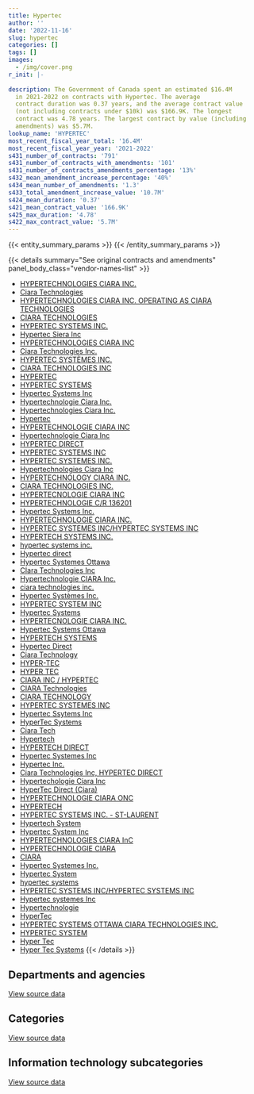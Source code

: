 ```yaml
---
title: Hypertec
author: ''
date: '2022-11-16'
slug: hypertec
categories: []
tags: []
images:
  - /img/cover.png
r_init: |-
  
description: The Government of Canada spent an estimated $16.4M
  in 2021-2022 on contracts with Hypertec. The average
  contract duration was 0.37 years, and the average contract value
  (not including contracts under $10k) was $166.9K. The longest
  contract was 4.78 years. The largest contract by value (including
  amendments) was $5.7M.
lookup_name: 'HYPERTEC'
most_recent_fiscal_year_total: '16.4M'
most_recent_fiscal_year_year: '2021-2022'
s431_number_of_contracts: '791'
s431_number_of_contracts_with_amendments: '101'
s431_number_of_contracts_amendments_percentage: '13%'
s432_mean_amendment_increase_percentage: '40%'
s434_mean_number_of_amendments: '1.3'
s433_total_amendment_increase_value: '10.7M'
s424_mean_duration: '0.37'
s421_mean_contract_value: '166.9K'
s425_max_duration: '4.78'
s422_max_contract_value: '5.7M'
---
```


<script src="/rmarkdown-libs/htmlwidgets/htmlwidgets.js"></script>
<link href="/rmarkdown-libs/datatables-css/datatables-crosstalk.css" rel="stylesheet" />
<script src="/rmarkdown-libs/datatables-binding/datatables.js"></script>
<script src="/rmarkdown-libs/jquery/jquery-3.6.0.min.js"></script>
<link href="/rmarkdown-libs/dt-core-bootstrap/css/dataTables.bootstrap.min.css" rel="stylesheet" />
<link href="/rmarkdown-libs/dt-core-bootstrap/css/dataTables.bootstrap.extra.css" rel="stylesheet" />
<script src="/rmarkdown-libs/dt-core-bootstrap/js/jquery.dataTables.min.js"></script>
<script src="/rmarkdown-libs/dt-core-bootstrap/js/dataTables.bootstrap.min.js"></script>
<link href="/rmarkdown-libs/crosstalk/css/crosstalk.min.css" rel="stylesheet" />
<script src="/rmarkdown-libs/crosstalk/js/crosstalk.min.js"></script>
<script src="/rmarkdown-libs/htmlwidgets/htmlwidgets.js"></script>
<link href="/rmarkdown-libs/datatables-css/datatables-crosstalk.css" rel="stylesheet" />
<script src="/rmarkdown-libs/datatables-binding/datatables.js"></script>
<script src="/rmarkdown-libs/jquery/jquery-3.6.0.min.js"></script>
<link href="/rmarkdown-libs/dt-core-bootstrap/css/dataTables.bootstrap.min.css" rel="stylesheet" />
<link href="/rmarkdown-libs/dt-core-bootstrap/css/dataTables.bootstrap.extra.css" rel="stylesheet" />
<script src="/rmarkdown-libs/dt-core-bootstrap/js/jquery.dataTables.min.js"></script>
<script src="/rmarkdown-libs/dt-core-bootstrap/js/dataTables.bootstrap.min.js"></script>
<link href="/rmarkdown-libs/crosstalk/css/crosstalk.min.css" rel="stylesheet" />
<script src="/rmarkdown-libs/crosstalk/js/crosstalk.min.js"></script>
<script src="/rmarkdown-libs/htmlwidgets/htmlwidgets.js"></script>
<link href="/rmarkdown-libs/datatables-css/datatables-crosstalk.css" rel="stylesheet" />
<script src="/rmarkdown-libs/datatables-binding/datatables.js"></script>
<script src="/rmarkdown-libs/jquery/jquery-3.6.0.min.js"></script>
<link href="/rmarkdown-libs/dt-core-bootstrap/css/dataTables.bootstrap.min.css" rel="stylesheet" />
<link href="/rmarkdown-libs/dt-core-bootstrap/css/dataTables.bootstrap.extra.css" rel="stylesheet" />
<script src="/rmarkdown-libs/dt-core-bootstrap/js/jquery.dataTables.min.js"></script>
<script src="/rmarkdown-libs/dt-core-bootstrap/js/dataTables.bootstrap.min.js"></script>
<link href="/rmarkdown-libs/crosstalk/css/crosstalk.min.css" rel="stylesheet" />
<script src="/rmarkdown-libs/crosstalk/js/crosstalk.min.js"></script>

{{< entity_summary_params >}}
{{< /entity_summary_params >}}

{{< details summary="See original contracts and amendments" panel_body_class="vendor-names-list" >}}
- [HYPERTECHNOLOGIES CIARA INC.](https://search.open.canada.ca/en/ct/?sort=contract_value_f%20desc&page=1&search_text=%22HYPERTECHNOLOGIES%20CIARA%20INC.%22)
- [Ciara Technologies](https://search.open.canada.ca/en/ct/?sort=contract_value_f%20desc&page=1&search_text=%22Ciara%20Technologies%22)
- [HYPERTECHNOLOGIES CIARA INC. OPERATING AS CIARA TECHNOLOGIES](https://search.open.canada.ca/en/ct/?sort=contract_value_f%20desc&page=1&search_text=%22HYPERTECHNOLOGIES%20CIARA%20INC.%20OPERATING%20AS%20CIARA%20TECHNOLOGIES%22)
- [CIARA TECHNOLOGIES](https://search.open.canada.ca/en/ct/?sort=contract_value_f%20desc&page=1&search_text=%22CIARA%20TECHNOLOGIES%22)
- [HYPERTEC SYSTEMS INC.](https://search.open.canada.ca/en/ct/?sort=contract_value_f%20desc&page=1&search_text=%22HYPERTEC%20SYSTEMS%20INC.%22)
- [Hypertec Siera Inc](https://search.open.canada.ca/en/ct/?sort=contract_value_f%20desc&page=1&search_text=%22Hypertec%20Siera%20Inc%22)
- [HYPERTECHNOLOGIES CIARA INC](https://search.open.canada.ca/en/ct/?sort=contract_value_f%20desc&page=1&search_text=%22HYPERTECHNOLOGIES%20CIARA%20INC%22)
- [Ciara Technologies Inc.](https://search.open.canada.ca/en/ct/?sort=contract_value_f%20desc&page=1&search_text=%22Ciara%20Technologies%20Inc.%22)
- [HYPERTEC SYSTÈMES INC.](https://search.open.canada.ca/en/ct/?sort=contract_value_f%20desc&page=1&search_text=%22HYPERTEC%20SYST%c3%88MES%20INC.%22)
- [CIARA TECHNOLOGIES INC](https://search.open.canada.ca/en/ct/?sort=contract_value_f%20desc&page=1&search_text=%22CIARA%20TECHNOLOGIES%20INC%22)
- [HYPERTEC](https://search.open.canada.ca/en/ct/?sort=contract_value_f%20desc&page=1&search_text=%22HYPERTEC%22)
- [HYPERTEC SYSTEMS](https://search.open.canada.ca/en/ct/?sort=contract_value_f%20desc&page=1&search_text=%22HYPERTEC%20SYSTEMS%22)
- [Hypertec Systems Inc](https://search.open.canada.ca/en/ct/?sort=contract_value_f%20desc&page=1&search_text=%22Hypertec%20Systems%20Inc%22)
- [Hypertechnologie Ciara Inc.](https://search.open.canada.ca/en/ct/?sort=contract_value_f%20desc&page=1&search_text=%22Hypertechnologie%20Ciara%20Inc.%22)
- [Hypertechnologies Ciara Inc.](https://search.open.canada.ca/en/ct/?sort=contract_value_f%20desc&page=1&search_text=%22Hypertechnologies%20Ciara%20Inc.%22)
- [Hypertec](https://search.open.canada.ca/en/ct/?sort=contract_value_f%20desc&page=1&search_text=%22Hypertec%22)
- [HYPERTECHNOLOGIE CIARA INC](https://search.open.canada.ca/en/ct/?sort=contract_value_f%20desc&page=1&search_text=%22HYPERTECHNOLOGIE%20CIARA%20INC%22)
- [Hypertechnologie Ciara Inc](https://search.open.canada.ca/en/ct/?sort=contract_value_f%20desc&page=1&search_text=%22Hypertechnologie%20Ciara%20Inc%22)
- [HYPERTEC DIRECT](https://search.open.canada.ca/en/ct/?sort=contract_value_f%20desc&page=1&search_text=%22HYPERTEC%20DIRECT%22)
- [HYPERTEC SYSTEMS INC](https://search.open.canada.ca/en/ct/?sort=contract_value_f%20desc&page=1&search_text=%22HYPERTEC%20SYSTEMS%20INC%22)
- [HYPERTEC SYSTEMES INC.](https://search.open.canada.ca/en/ct/?sort=contract_value_f%20desc&page=1&search_text=%22HYPERTEC%20SYSTEMES%20INC.%22)
- [Hypertechnologies Ciara Inc](https://search.open.canada.ca/en/ct/?sort=contract_value_f%20desc&page=1&search_text=%22Hypertechnologies%20Ciara%20Inc%22)
- [HYPERTECHNOLOGY CIARA INC.](https://search.open.canada.ca/en/ct/?sort=contract_value_f%20desc&page=1&search_text=%22HYPERTECHNOLOGY%20CIARA%20INC.%22)
- [CIARA TECHNOLOGIES INC.](https://search.open.canada.ca/en/ct/?sort=contract_value_f%20desc&page=1&search_text=%22CIARA%20TECHNOLOGIES%20INC.%22)
- [HYPERTECNOLOGIE CIARA INC](https://search.open.canada.ca/en/ct/?sort=contract_value_f%20desc&page=1&search_text=%22HYPERTECNOLOGIE%20CIARA%20INC%22)
- [HYPERTECHNOLOGIE C/R 136201](https://search.open.canada.ca/en/ct/?sort=contract_value_f%20desc&page=1&search_text=%22HYPERTECHNOLOGIE%20C%2fR%20136201%22)
- [Hypertec Systems Inc.](https://search.open.canada.ca/en/ct/?sort=contract_value_f%20desc&page=1&search_text=%22Hypertec%20Systems%20Inc.%22)
- [HYPERTECHNOLOGIE CIARA INC.](https://search.open.canada.ca/en/ct/?sort=contract_value_f%20desc&page=1&search_text=%22HYPERTECHNOLOGIE%20CIARA%20INC.%22)
- [HYPERTEC SYSTEMES INC/HYPERTEC SYSTEMS INC](https://search.open.canada.ca/en/ct/?sort=contract_value_f%20desc&page=1&search_text=%22HYPERTEC%20SYSTEMES%20INC%2fHYPERTEC%20SYSTEMS%20INC%22)
- [HYPERTECH SYSTEMS INC.](https://search.open.canada.ca/en/ct/?sort=contract_value_f%20desc&page=1&search_text=%22HYPERTECH%20SYSTEMS%20INC.%22)
- [hypertec systems inc.](https://search.open.canada.ca/en/ct/?sort=contract_value_f%20desc&page=1&search_text=%22hypertec%20systems%20inc.%22)
- [Hypertec direct](https://search.open.canada.ca/en/ct/?sort=contract_value_f%20desc&page=1&search_text=%22Hypertec%20direct%22)
- [Hypertec Systemes Ottawa](https://search.open.canada.ca/en/ct/?sort=contract_value_f%20desc&page=1&search_text=%22Hypertec%20Systemes%20Ottawa%22)
- [CIara Technologies Inc](https://search.open.canada.ca/en/ct/?sort=contract_value_f%20desc&page=1&search_text=%22CIara%20Technologies%20Inc%22)
- [Hypertechnologie CIARA Inc.](https://search.open.canada.ca/en/ct/?sort=contract_value_f%20desc&page=1&search_text=%22Hypertechnologie%20CIARA%20Inc.%22)
- [ciara technologies inc.](https://search.open.canada.ca/en/ct/?sort=contract_value_f%20desc&page=1&search_text=%22ciara%20technologies%20inc.%22)
- [Hypertec Systèmes Inc.](https://search.open.canada.ca/en/ct/?sort=contract_value_f%20desc&page=1&search_text=%22Hypertec%20Syst%c3%a8mes%20Inc.%22)
- [HYPERTEC SYSTEM INC](https://search.open.canada.ca/en/ct/?sort=contract_value_f%20desc&page=1&search_text=%22HYPERTEC%20SYSTEM%20INC%22)
- [Hypertec Systems](https://search.open.canada.ca/en/ct/?sort=contract_value_f%20desc&page=1&search_text=%22Hypertec%20Systems%22)
- [HYPERTECNOLOGIE CIARA INC.](https://search.open.canada.ca/en/ct/?sort=contract_value_f%20desc&page=1&search_text=%22HYPERTECNOLOGIE%20CIARA%20INC.%22)
- [Hypertec Systems Ottawa](https://search.open.canada.ca/en/ct/?sort=contract_value_f%20desc&page=1&search_text=%22Hypertec%20Systems%20Ottawa%22)
- [HYPERTECH SYSTEMS](https://search.open.canada.ca/en/ct/?sort=contract_value_f%20desc&page=1&search_text=%22HYPERTECH%20SYSTEMS%22)
- [Hypertec Direct](https://search.open.canada.ca/en/ct/?sort=contract_value_f%20desc&page=1&search_text=%22Hypertec%20Direct%22)
- [Ciara Technology](https://search.open.canada.ca/en/ct/?sort=contract_value_f%20desc&page=1&search_text=%22Ciara%20Technology%22)
- [HYPER-TEC](https://search.open.canada.ca/en/ct/?sort=contract_value_f%20desc&page=1&search_text=%22HYPER-TEC%22)
- [HYPER TEC](https://search.open.canada.ca/en/ct/?sort=contract_value_f%20desc&page=1&search_text=%22HYPER%20TEC%22)
- [CIARA INC / HYPERTEC](https://search.open.canada.ca/en/ct/?sort=contract_value_f%20desc&page=1&search_text=%22CIARA%20INC%20%2f%20HYPERTEC%22)
- [CIARA Technologies](https://search.open.canada.ca/en/ct/?sort=contract_value_f%20desc&page=1&search_text=%22CIARA%20Technologies%22)
- [CIARA TECHNOLOGY](https://search.open.canada.ca/en/ct/?sort=contract_value_f%20desc&page=1&search_text=%22CIARA%20TECHNOLOGY%22)
- [HYPERTEC SYSTEMES INC](https://search.open.canada.ca/en/ct/?sort=contract_value_f%20desc&page=1&search_text=%22HYPERTEC%20SYSTEMES%20INC%22)
- [Hypertec Ssytems Inc](https://search.open.canada.ca/en/ct/?sort=contract_value_f%20desc&page=1&search_text=%22Hypertec%20Ssytems%20Inc%22)
- [HyperTec Systems](https://search.open.canada.ca/en/ct/?sort=contract_value_f%20desc&page=1&search_text=%22HyperTec%20Systems%22)
- [Ciara Tech](https://search.open.canada.ca/en/ct/?sort=contract_value_f%20desc&page=1&search_text=%22Ciara%20Tech%22)
- [Hypertech](https://search.open.canada.ca/en/ct/?sort=contract_value_f%20desc&page=1&search_text=%22Hypertech%22)
- [HYPERTECH DIRECT](https://search.open.canada.ca/en/ct/?sort=contract_value_f%20desc&page=1&search_text=%22HYPERTECH%20DIRECT%22)
- [Hypertec Systemes Inc](https://search.open.canada.ca/en/ct/?sort=contract_value_f%20desc&page=1&search_text=%22Hypertec%20Systemes%20Inc%22)
- [Hypertec Inc.](https://search.open.canada.ca/en/ct/?sort=contract_value_f%20desc&page=1&search_text=%22Hypertec%20Inc.%22)
- [Ciara Technologies Inc, HYPERTEC DIRECT](https://search.open.canada.ca/en/ct/?sort=contract_value_f%20desc&page=1&search_text=%22Ciara%20Technologies%20Inc%2c%20HYPERTEC%20DIRECT%22)
- [Hypertechologie Ciara Inc](https://search.open.canada.ca/en/ct/?sort=contract_value_f%20desc&page=1&search_text=%22Hypertechologie%20Ciara%20Inc%22)
- [HyperTec Direct (Ciara)](https://search.open.canada.ca/en/ct/?sort=contract_value_f%20desc&page=1&search_text=%22HyperTec%20Direct%20%28Ciara%29%22)
- [HYPERTECHNOLOGIE CIARA ONC](https://search.open.canada.ca/en/ct/?sort=contract_value_f%20desc&page=1&search_text=%22HYPERTECHNOLOGIE%20CIARA%20ONC%22)
- [HYPERTECH](https://search.open.canada.ca/en/ct/?sort=contract_value_f%20desc&page=1&search_text=%22HYPERTECH%22)
- [HYPERTEC SYSTEMS INC. - ST-LAURENT](https://search.open.canada.ca/en/ct/?sort=contract_value_f%20desc&page=1&search_text=%22HYPERTEC%20SYSTEMS%20INC.%20-%20ST-LAURENT%22)
- [Hypertech System](https://search.open.canada.ca/en/ct/?sort=contract_value_f%20desc&page=1&search_text=%22Hypertech%20System%22)
- [Hypertec System Inc](https://search.open.canada.ca/en/ct/?sort=contract_value_f%20desc&page=1&search_text=%22Hypertec%20System%20Inc%22)
- [HYPERTECHNOLOGIES CIARA InC](https://search.open.canada.ca/en/ct/?sort=contract_value_f%20desc&page=1&search_text=%22HYPERTECHNOLOGIES%20CIARA%20InC%22)
- [HYPERTECHNOLOGIE CIARA](https://search.open.canada.ca/en/ct/?sort=contract_value_f%20desc&page=1&search_text=%22HYPERTECHNOLOGIE%20CIARA%22)
- [CIARA](https://search.open.canada.ca/en/ct/?sort=contract_value_f%20desc&page=1&search_text=%22CIARA%22)
- [Hypertec Systemes Inc.](https://search.open.canada.ca/en/ct/?sort=contract_value_f%20desc&page=1&search_text=%22Hypertec%20Systemes%20Inc.%22)
- [Hypertec System](https://search.open.canada.ca/en/ct/?sort=contract_value_f%20desc&page=1&search_text=%22Hypertec%20System%22)
- [hypertec systems](https://search.open.canada.ca/en/ct/?sort=contract_value_f%20desc&page=1&search_text=%22hypertec%20systems%22)
- [HYPERTEC SYSTEMS INC/HYPERTEC SYSTEMS INC](https://search.open.canada.ca/en/ct/?sort=contract_value_f%20desc&page=1&search_text=%22HYPERTEC%20SYSTEMS%20INC%2fHYPERTEC%20SYSTEMS%20INC%22)
- [Hypertec systemes Inc](https://search.open.canada.ca/en/ct/?sort=contract_value_f%20desc&page=1&search_text=%22Hypertec%20systemes%20Inc%22)
- [Hypertechnologie](https://search.open.canada.ca/en/ct/?sort=contract_value_f%20desc&page=1&search_text=%22Hypertechnologie%22)
- [HyperTec](https://search.open.canada.ca/en/ct/?sort=contract_value_f%20desc&page=1&search_text=%22HyperTec%22)
- [HYPERTEC SYSTEMS OTTAWA CIARA TECHNOLOGIES INC.](https://search.open.canada.ca/en/ct/?sort=contract_value_f%20desc&page=1&search_text=%22HYPERTEC%20SYSTEMS%20OTTAWA%20CIARA%20TECHNOLOGIES%20INC.%22)
- [HYPERTEC SYSTEM](https://search.open.canada.ca/en/ct/?sort=contract_value_f%20desc&page=1&search_text=%22HYPERTEC%20SYSTEM%22)
- [Hyper Tec](https://search.open.canada.ca/en/ct/?sort=contract_value_f%20desc&page=1&search_text=%22Hyper%20Tec%22)
- [Hyper Tec Systems](https://search.open.canada.ca/en/ct/?sort=contract_value_f%20desc&page=1&search_text=%22Hyper%20Tec%20Systems%22)
{{< /details >}}

## Departments and agencies

<div id="htmlwidget-1" style="width:100%;height:auto;" class="datatables html-widget"></div>
<script type="application/json" data-for="htmlwidget-1">{"x":{"style":"bootstrap","filter":"none","vertical":false,"data":[["<a href=\"/departments/aafc-aac/\">Agriculture and Agri-Food Canada<\/a>","<a href=\"/departments/aandc-aadnc/\">Crown-Indigenous Relations and Northern Affairs Canada<\/a>","<a href=\"/departments/acoa-apeca/\">Atlantic Canada Opportunities Agency<\/a>","<a href=\"/departments/cas-satj/\">Courts Administration Service<\/a>","<a href=\"/departments/cbsa-asfc/\">Canada Border Services Agency<\/a>","<a href=\"/departments/cer-rec/\">Canada Energy Regulator<\/a>","<a href=\"/departments/cfia-acia/\">Canadian Food Inspection Agency<\/a>","<a href=\"/departments/cgc-ccg/\">Canadian Grain Commission<\/a>","<a href=\"/departments/cic/\">Immigration, Refugees and Citizenship Canada<\/a>","<a href=\"/departments/cihr-irsc/\">Canadian Institutes of Health Research<\/a>","<a href=\"/departments/cnsc-ccsn/\">Canadian Nuclear Safety Commission<\/a>","<a href=\"/departments/cra-arc/\">Canada Revenue Agency<\/a>","<a href=\"/departments/csa-asc/\">Canadian Space Agency<\/a>","<a href=\"/departments/csc-scc/\">Correctional Service of Canada<\/a>","<a href=\"/departments/csps-efpc/\">Canada School of Public Service<\/a>","<a href=\"/departments/cta-otc/\">Canadian Transportation Agency<\/a>","<a href=\"/departments/dfatd-maecd/\">Global Affairs Canada<\/a>","<a href=\"/departments/dfo-mpo/\">Fisheries and Oceans Canada<\/a>","<a href=\"/departments/dnd-mdn/\">National Defence<\/a>","<a href=\"/departments/ec/\">Environment and Climate Change Canada<\/a>","<a href=\"/departments/elections/\">Elections Canada<\/a>","<a href=\"/departments/esdc-edsc/\">Employment and Social Development Canada<\/a>","<a href=\"/departments/fcac-acfc/\">Financial Consumer Agency of Canada<\/a>","<a href=\"/departments/feddevontario/\">Federal Economic Development Agency for Southern Ontario<\/a>","<a href=\"/departments/fin/\">Department of Finance Canada<\/a>","<a href=\"/departments/hc-sc/\">Health Canada<\/a>","<a href=\"/departments/iaac-aeic/\">Impact Assessment Agency of Canada<\/a>","<a href=\"/departments/ic/\">Innovation, Science and Economic Development Canada<\/a>","<a href=\"/departments/infc/\">Infrastructure Canada<\/a>","<a href=\"/departments/irb-cisr/\">Immigration and Refugee Board of Canada<\/a>","<a href=\"/departments/isc-sac/\">Indigenous Services Canada<\/a>","<a href=\"/departments/jus/\">Department of Justice Canada<\/a>","<a href=\"/departments/nrc-cnrc/\">National Research Council Canada<\/a>","<a href=\"/departments/nrcan-rncan/\">Natural Resources Canada<\/a>","<a href=\"/departments/oag-bvg/\">Office of the Auditor General of Canada<\/a>","<a href=\"/departments/opc-cpvp/\">Office of the Privacy Commissioner of Canada<\/a>","<a href=\"/departments/osfi-bsif/\">Office of the Superintendent of Financial Institutions Canada<\/a>","<a href=\"/departments/osgg-bsgg/\">Office of the Secretary to the Governor General<\/a>","<a href=\"/departments/pbc-clcc/\">Parole Board of Canada<\/a>","<a href=\"/departments/pc/\">Parks Canada<\/a>","<a href=\"/departments/pch/\">Canadian Heritage<\/a>","<a href=\"/departments/pco-bcp/\">Privy Council Office<\/a>","<a href=\"/departments/ppsc-sppc/\">Public Prosecution Service of Canada<\/a>","<a href=\"/departments/ps-sp/\">Public Safety Canada<\/a>","<a href=\"/departments/pwgsc-tpsgc/\">Public Services and Procurement Canada<\/a>","<a href=\"/departments/rcmp-grc/\">Royal Canadian Mounted Police<\/a>","<a href=\"/departments/ssc-spc/\">Shared Services Canada<\/a>","<a href=\"/departments/statcan/\">Statistics Canada<\/a>","<a href=\"/departments/tc/\">Transport Canada<\/a>","<a href=\"/departments/tsb-bst/\">Transportation Safety Board of Canada<\/a>","<a href=\"/departments/vac-acc/\">Veterans Affairs Canada<\/a>","<a href=\"/departments/wage/\">Department for Women and Gender Equality<\/a>"],[null,85627.63,null,11460,73112.13,null,66577.62,null,128169.86,null,null,123822.24,null,null,null,null,530638.65,28852.65,8845118.33,248720.66,null,5049192.75,null,10588.5,395301.2,67762.93,null,712752.53,null,null,105911.13,33014.11,13751.01,961791.8,72750,null,null,11558.43,null,null,14926.3,68034.48,null,null,663122.1,4347283.43,1423936.45,null,961804.58,27854.64,null,null],[null,null,30239.25,null,101705.65,null,24707.45,13623.75,777074.16,null,86445,1553289.3,31353.29,1688935.24,17648.66,null,147408.5,376456.61,9872886.92,217895.86,40821.88,6425960.84,97688.5,null,59448.74,173854.09,22487,40002,35897.84,134511.7,null,184941.31,null,362967.53,null,null,116499.61,null,null,36354.77,null,null,25413.7,57189.3,949392.07,777639.27,385927.59,501720,464930.78,23342.14,349369.37,48426.16],[218780.02,16443,99855.24,41397,148662.8,46945.5,239115.91,null,656071.33,14690,33222,2516121.4,52162.28,448786.02,8955.58,109226.4,32124.49,336929.51,4689244.42,191023.93,null,8217818.34,61020,null,320694.01,494520.85,null,null,50991.25,416645.12,159146.27,499747.71,118869.89,35537.37,226712,null,169892.11,null,null,13720.65,113525.39,94807,null,63280,3298360.83,1037316.91,231580.13,null,1795322.42,21796.39,549344.88,null],[424964.75,null,null,26286.63,477884.06,null,369800.65,58380,14690,25566.25,null,965978.58,null,981314.23,7828.52,112451.55,8382.55,99865.5,6342900.16,116070.09,23684.85,1084730.6,null,null,null,808827.3,null,299399.15,108141,null,299694.69,138463.94,73273.03,29803.69,79663.88,24374.7,14972.5,null,18706.43,null,12790.97,null,null,135543.5,601577.95,1148286.35,296924.7,188871.03,958666.4,null,null,16136.74]],"container":"<table class=\"table table-striped table-hover row-border order-column display\">\n  <thead>\n    <tr>\n      <th>Department<\/th>\n      <th>2018-2019<\/th>\n      <th>2019-2020<\/th>\n      <th>2020-2021<\/th>\n      <th>2021-2022<\/th>\n    <\/tr>\n  <\/thead>\n<\/table>","options":{"order":[[4,"desc"]],"pageLength":10,"autoWidth":true,"columnDefs":[{"targets":1,"render":"function(data, type, row, meta) {\n    return type !== 'display' ? data : DTWidget.formatCurrency(data, \"$\", 2, 3, \",\", \".\", true, null);\n  }"},{"targets":2,"render":"function(data, type, row, meta) {\n    return type !== 'display' ? data : DTWidget.formatCurrency(data, \"$\", 2, 3, \",\", \".\", true, null);\n  }"},{"targets":3,"render":"function(data, type, row, meta) {\n    return type !== 'display' ? data : DTWidget.formatCurrency(data, \"$\", 2, 3, \",\", \".\", true, null);\n  }"},{"targets":4,"render":"function(data, type, row, meta) {\n    return type !== 'display' ? data : DTWidget.formatCurrency(data, \"$\", 2, 3, \",\", \".\", true, null);\n  }"},{"width":"16%","targets":[1,2,3,4]},{"className":"dt-right","targets":[1,2,3,4]}],"orderClasses":false}},"evals":["options.columnDefs.0.render","options.columnDefs.1.render","options.columnDefs.2.render","options.columnDefs.3.render"],"jsHooks":[]}</script>
<p class="text-right">
<a href="https://github.com/GoC-Spending/contracts-data/tree/main/data/out/vendors/hypertec/summary_by_fiscal_year_by_department.csv" class="source-data-link btn btn-link">View source data</a>
</p>

## Categories

<div id="htmlwidget-2" style="width:100%;height:auto;" class="datatables html-widget"></div>
<script type="application/json" data-for="htmlwidget-2">{"x":{"style":"bootstrap","filter":"none","vertical":false,"data":[["<a href=\"/categories/office_management/\">Office management<\/a>","<a href=\"/categories/defence/\">Defence<\/a>","<a href=\"/categories/information_technology/\">Information technology<\/a>","<a href=\"/categories/industrial_products_and_services/\">Industrial products and services<\/a>","<a href=\"/categories/human_capital/\">Human capital<\/a>"],[217300.52,8845118.33,15832904.01,188113.29,null],[217895.86,9872886.92,16136189,11709.26,15774.8],[595.34,4689244.42,23189827.07,10739.52,null],[86533.06,6342900.16,9896358.33,69105.37,null]],"container":"<table class=\"table table-striped table-hover row-border order-column display\">\n  <thead>\n    <tr>\n      <th>Category<\/th>\n      <th>2018-2019<\/th>\n      <th>2019-2020<\/th>\n      <th>2020-2021<\/th>\n      <th>2021-2022<\/th>\n    <\/tr>\n  <\/thead>\n<\/table>","options":{"order":[[4,"desc"]],"dom":"t","pageLength":30,"autoWidth":true,"columnDefs":[{"targets":1,"render":"function(data, type, row, meta) {\n    return type !== 'display' ? data : DTWidget.formatCurrency(data, \"$\", 2, 3, \",\", \".\", true, null);\n  }"},{"targets":2,"render":"function(data, type, row, meta) {\n    return type !== 'display' ? data : DTWidget.formatCurrency(data, \"$\", 2, 3, \",\", \".\", true, null);\n  }"},{"targets":3,"render":"function(data, type, row, meta) {\n    return type !== 'display' ? data : DTWidget.formatCurrency(data, \"$\", 2, 3, \",\", \".\", true, null);\n  }"},{"targets":4,"render":"function(data, type, row, meta) {\n    return type !== 'display' ? data : DTWidget.formatCurrency(data, \"$\", 2, 3, \",\", \".\", true, null);\n  }"},{"width":"16%","targets":[1,2,3,4]},{"className":"dt-right","targets":[1,2,3,4]}],"orderClasses":false,"lengthMenu":[10,25,30,50,100]}},"evals":["options.columnDefs.0.render","options.columnDefs.1.render","options.columnDefs.2.render","options.columnDefs.3.render"],"jsHooks":[]}</script>
<p class="text-right">
<a href="https://github.com/GoC-Spending/contracts-data/tree/main/data/out/vendors/hypertec/summary_by_fiscal_year_by_category.csv" class="source-data-link btn btn-link">View source data</a>
</p>
<h2>Information technology subcategories</h2>
<div id="htmlwidget-3" style="width:100%;height:auto;" class="datatables html-widget"></div>
<script type="application/json" data-for="htmlwidget-3">{"x":{"style":"bootstrap","filter":"none","vertical":false,"data":[["<a href=\"/it_subcategories/it_consulting_services/\">IT consulting services<\/a>","<a href=\"/it_subcategories/it_devices_equipment/\">IT devices & equipment<\/a>","<a href=\"/it_subcategories/it_other/\">Other IT (incl. telecommunications)<\/a>","<a href=\"/it_subcategories/it_software_licensing/\">IT software licensing<\/a>"],[null,15586869.11,20283.5,225751.4],[501720,15529035.25,87069.25,18364.5],[14690,22730423.28,76656.3,368057.48],[214437.28,9507302.95,164178.3,10439.8]],"container":"<table class=\"table table-striped table-hover row-border order-column display\">\n  <thead>\n    <tr>\n      <th>IT subcategory<\/th>\n      <th>2018-2019<\/th>\n      <th>2019-2020<\/th>\n      <th>2020-2021<\/th>\n      <th>2021-2022<\/th>\n    <\/tr>\n  <\/thead>\n<\/table>","options":{"order":[[4,"desc"]],"dom":"t","pageLength":30,"autoWidth":true,"columnDefs":[{"targets":1,"render":"function(data, type, row, meta) {\n    return type !== 'display' ? data : DTWidget.formatCurrency(data, \"$\", 2, 3, \",\", \".\", true, null);\n  }"},{"targets":2,"render":"function(data, type, row, meta) {\n    return type !== 'display' ? data : DTWidget.formatCurrency(data, \"$\", 2, 3, \",\", \".\", true, null);\n  }"},{"targets":3,"render":"function(data, type, row, meta) {\n    return type !== 'display' ? data : DTWidget.formatCurrency(data, \"$\", 2, 3, \",\", \".\", true, null);\n  }"},{"targets":4,"render":"function(data, type, row, meta) {\n    return type !== 'display' ? data : DTWidget.formatCurrency(data, \"$\", 2, 3, \",\", \".\", true, null);\n  }"},{"width":"16%","targets":[1,2,3,4]},{"className":"dt-right","targets":[1,2,3,4]}],"orderClasses":false,"lengthMenu":[10,25,30,50,100]}},"evals":["options.columnDefs.0.render","options.columnDefs.1.render","options.columnDefs.2.render","options.columnDefs.3.render"],"jsHooks":[]}</script>
<p class="text-right">
<a href="https://github.com/GoC-Spending/contracts-data/tree/main/data/out/vendors/hypertec/summary_by_fiscal_year_by_it_subcategory.csv" class="source-data-link btn btn-link">View source data</a>
</p>
